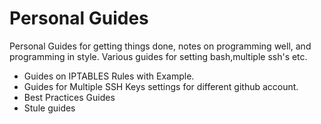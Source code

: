 Personal Guides
======

Personal Guides for getting things done, notes on programming well, and programming in style. Various guides for
setting bash,multiple ssh's etc.

*  Guides on IPTABLES Rules with Example.
*  Guides for Multiple SSH Keys settings for different github account.
*  Best Practices Guides
*  Stule guides